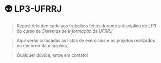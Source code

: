# 👽 LP3-UFRRJ

> Repositório dedicado aos trabalhos feitos durante a disciplina de *LP3* do curso de *Sistemas de Informação* da *UFRRJ*.

> Aqui serão colocadas as listas de exercícios e os projetos realizados no decorrer da disciplina.

> Qualquer dúvida, entre em contato!
